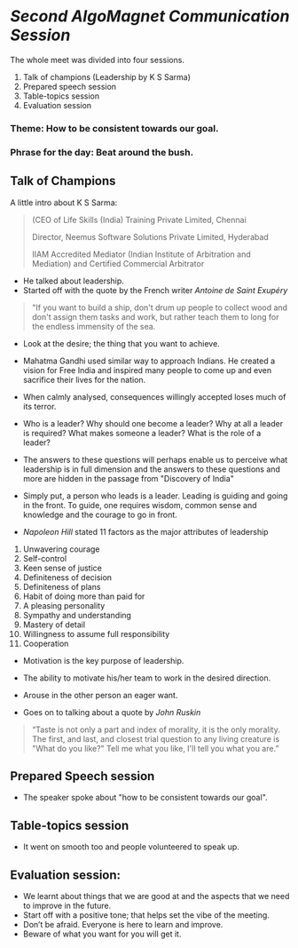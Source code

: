 # **_Second AlgoMagnet Communication Session_**

The whole meet was divided into four sessions. 

1. Talk of champions (Leadership by K S Sarma)
2. Prepared speech session
3. Table-topics session
4. Evaluation session

### Theme: How to be consistent towards our goal.
### Phrase for the day: Beat around the bush.

## Talk of Champions 
A little intro about K S Sarma:

> (CEO of Life Skills (India) Training Private Limited, Chennai 
> 
> Director, Neemus Software Solutions Private Limited, Hyderabad
> 
> IIAM Accredited Mediator  (Indian Institute of Arbitration and Mediation) and Certified Commercial Arbitrator

* He talked about leadership. 
* Started off with the quote by the French writer  *Antoine de Saint Exupéry*
> "If you want to build a ship, don't drum up people to collect wood and don't assign them tasks and work, but rather teach them to long for the endless immensity of the sea.

* Look at the desire; the thing that you want to achieve. 

* Mahatma Gandhi used similar way to approach Indians. He created a vision for Free India and inspired many people to come up and even sacrifice their lives for the nation.

* When calmly analysed, consequences willingly accepted loses much of its terror.
 
* Who is a leader? Why should one become a leader? Why at all a leader is required?  What makes someone a leader? What is the role of a leader?

* The answers to these questions will perhaps enable us to perceive what leadership is in full dimension and the answers to these questions and more are hidden in the passage from "Discovery of India"

* Simply put, a person who leads is a leader. Leading is guiding and going in the front. To guide, one requires wisdom, common sense and knowledge and the courage to go in front.

* *Napoleon Hill* stated 11 factors as the major attributes of leadership

1. Unwavering courage
2. Self-control
3. Keen sense of justice
4. Definiteness of decision
5. Definiteness of plans
6. Habit of doing more than paid for 
7. A pleasing personality
8. Sympathy and understanding
9. Mastery of detail
10. Willingness to assume full responsibility
11. Cooperation 
	
* Motivation is the key purpose of leadership.
* The ability to motivate his/her team to work in the desired direction. 
 
* Arouse in the other person an eager want. 

* Goes on to talking about a quote by *John Ruskin*

> “Taste is not only a part and index of morality, it is the only morality. The first, and last, and closest trial question to any living creature is "What do you like?" Tell me what you like, I'll tell you what you are.”

## Prepared Speech session
* The speaker spoke about "how to be consistent towards our goal".

## Table-topics session
* It went on smooth too and people volunteered to speak up.

## Evaluation session:
* We learnt about things that we are good at and the aspects that we need to improve in the future.
* Start off  with a positive tone; that helps set the vibe of the meeting.
* Don’t be afraid. Everyone is here to learn and improve.
* Beware of what you want for you will get it.


